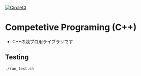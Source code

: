 [![CircleCI](https://circleci.com/gh/ytkn/competetive.svg?style=svg)](https://circleci.com/gh/ytkn/competetive)

# Competetive Programing (C++)

- C++の競プロ用ライブラリです

## Testing

```bash
./run_test.sh
```
